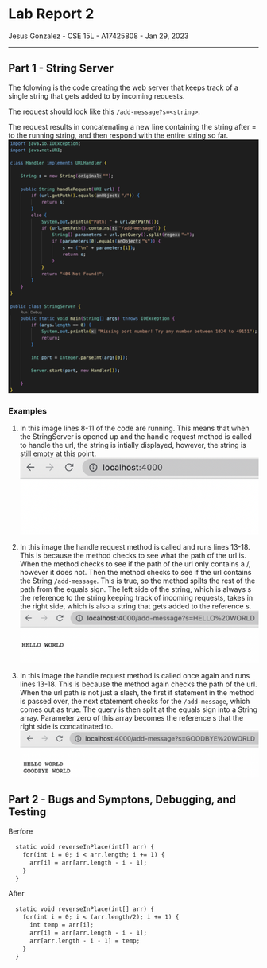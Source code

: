 # Lab Report 2
Jesus Gonzalez - CSE 15L - A17425808 - Jan 29, 2023

---
## Part 1 - String Server
The folowing is the code creating the web server that keeps track of a single string that gets added to by incoming requests.

The request should look like this `/add-message?s=<string>`.

The request results in concatenating a new line containing the string after = to the running string, and then respond with the entire string so far.
![Image](StringServer.png)
### Examples

1. In this image lines 8-11 of the code are running. This means that when the StringServer is opened up and the handle request method is called to handle the url, the string is intially displayed, however, the string is still empty at this point.
![Image](StringServer1.png)

2. In this image the handle request method is called and runs lines 13-18. This is because the method checks to see what the path of the url is. When the method checks to see if the path of the url only contains a /, however it does not. Then the method checks to see if the url contains the String `/add-message`. This is true, so the method spilts the rest of the path from the equals sign. The left side of the string, which is always s the reference to the string keeping track of incoming requests, takes in the right side, which is also a string that gets added to the reference s.
![Image](StringServer2.png)

3. In this image the handle request method is called once again and runs lines 13-18. This is because the method again checks the path of the url. When the url path is not just a slash, the first if statement in the method is passed over, the next statement checks for the `/add-message`, which comes out as true. The query is then split at the equals sign into a String array. Parameter zero of this array becomes the reference s that the right side is concatinated to.
![Image](StringServer3.png)

## Part 2 - Bugs and Symptons, Debugging, and Testing




Berfore
```
  static void reverseInPlace(int[] arr) {
    for(int i = 0; i < arr.length; i += 1) {
      arr[i] = arr[arr.length - i - 1];
    }
  }

```
After
```
  static void reverseInPlace(int[] arr) {
    for(int i = 0; i < (arr.length/2); i += 1) {
      int temp = arr[i];
      arr[i] = arr[arr.length - i - 1];
      arr[arr.length - i - 1] = temp;
    }
  }
```






